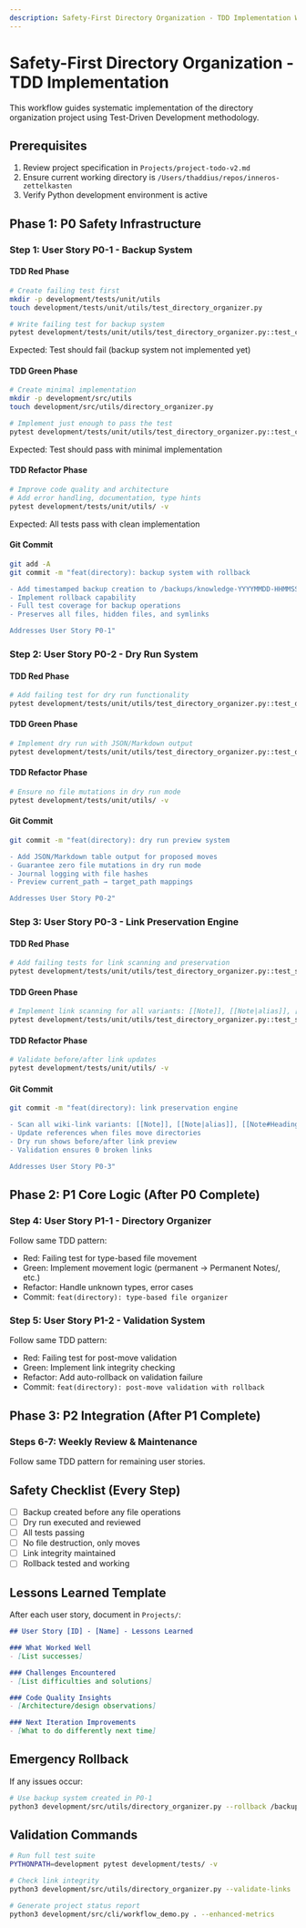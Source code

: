 ```yaml
---
description: Safety-First Directory Organization - TDD Implementation Workflow
---
```


# Safety-First Directory Organization - TDD Implementation

This workflow guides systematic implementation of the directory organization project using Test-Driven Development methodology.

## Prerequisites

1. Review project specification in `Projects/project-todo-v2.md`
2. Ensure current working directory is `/Users/thaddius/repos/inneros-zettelkasten`
3. Verify Python development environment is active

## Phase 1: P0 Safety Infrastructure

### Step 1: User Story P0-1 - Backup System

#### TDD Red Phase
```bash
# Create failing test first
mkdir -p development/tests/unit/utils
touch development/tests/unit/utils/test_directory_organizer.py

# Write failing test for backup system
pytest development/tests/unit/utils/test_directory_organizer.py::test_create_timestamped_backup -v
```

Expected: Test should fail (backup system not implemented yet)

#### TDD Green Phase
```bash
# Create minimal implementation
mkdir -p development/src/utils
touch development/src/utils/directory_organizer.py

# Implement just enough to pass the test
pytest development/tests/unit/utils/test_directory_organizer.py::test_create_timestamped_backup -v
```

Expected: Test should pass with minimal implementation

#### TDD Refactor Phase
```bash
# Improve code quality and architecture
# Add error handling, documentation, type hints
pytest development/tests/unit/utils/ -v
```

Expected: All tests pass with clean implementation

#### Git Commit
```bash
git add -A
git commit -m "feat(directory): backup system with rollback

- Add timestamped backup creation to /backups/knowledge-YYYYMMDD-HHMMSS/
- Implement rollback capability
- Full test coverage for backup operations
- Preserves all files, hidden files, and symlinks

Addresses User Story P0-1"
```

### Step 2: User Story P0-2 - Dry Run System

#### TDD Red Phase
```bash
# Add failing test for dry run functionality
pytest development/tests/unit/utils/test_directory_organizer.py::test_dry_run_preview -v
```

#### TDD Green Phase
```bash
# Implement dry run with JSON/Markdown output
pytest development/tests/unit/utils/test_directory_organizer.py::test_dry_run_preview -v
```

#### TDD Refactor Phase
```bash
# Ensure no file mutations in dry run mode
pytest development/tests/unit/utils/ -v
```

#### Git Commit
```bash
git commit -m "feat(directory): dry run preview system

- Add JSON/Markdown table output for proposed moves
- Guarantee zero file mutations in dry run mode
- Journal logging with file hashes
- Preview current_path → target_path mappings

Addresses User Story P0-2"
```

### Step 3: User Story P0-3 - Link Preservation Engine

#### TDD Red Phase
```bash
# Add failing tests for link scanning and preservation
pytest development/tests/unit/utils/test_directory_organizer.py::test_scan_wiki_links -v
```

#### TDD Green Phase
```bash
# Implement link scanning for all variants: [[Note]], [[Note|alias]], [[Note#Heading]], ![[Embed]]
pytest development/tests/unit/utils/test_directory_organizer.py::test_scan_wiki_links -v
```

#### TDD Refactor Phase
```bash
# Validate before/after link updates
pytest development/tests/unit/utils/ -v
```

#### Git Commit
```bash
git commit -m "feat(directory): link preservation engine

- Scan all wiki-link variants: [[Note]], [[Note|alias]], [[Note#Heading]], ![[Embed]]
- Update references when files move directories
- Dry run shows before/after link preview
- Validation ensures 0 broken links

Addresses User Story P0-3"
```

## Phase 2: P1 Core Logic (After P0 Complete)

### Step 4: User Story P1-1 - Directory Organizer

Follow same TDD pattern:
- Red: Failing test for type-based file movement
- Green: Implement movement logic (permanent → Permanent Notes/, etc.)
- Refactor: Handle unknown types, error cases
- Commit: `feat(directory): type-based file organizer`

### Step 5: User Story P1-2 - Validation System

Follow same TDD pattern:
- Red: Failing test for post-move validation
- Green: Implement link integrity checking
- Refactor: Add auto-rollback on validation failure
- Commit: `feat(directory): post-move validation with rollback`

## Phase 3: P2 Integration (After P1 Complete)

### Steps 6-7: Weekly Review & Maintenance

Follow same TDD pattern for remaining user stories.

## Safety Checklist (Every Step)

- [ ] Backup created before any file operations
- [ ] Dry run executed and reviewed
- [ ] All tests passing
- [ ] No file destruction, only moves
- [ ] Link integrity maintained
- [ ] Rollback tested and working

## Lessons Learned Template

After each user story, document in `Projects/`:
```markdown
## User Story [ID] - [Name] - Lessons Learned

### What Worked Well
- [List successes]

### Challenges Encountered  
- [List difficulties and solutions]

### Code Quality Insights
- [Architecture/design observations]

### Next Iteration Improvements
- [What to do differently next time]
```

## Emergency Rollback

If any issues occur:
```bash
# Use backup system created in P0-1
python3 development/src/utils/directory_organizer.py --rollback /backups/knowledge-YYYYMMDD-HHMMSS/
```

## Validation Commands

```bash
# Run full test suite
PYTHONPATH=development pytest development/tests/ -v

# Check link integrity
python3 development/src/utils/directory_organizer.py --validate-links

# Generate project status report  
python3 development/src/cli/workflow_demo.py . --enhanced-metrics
```
